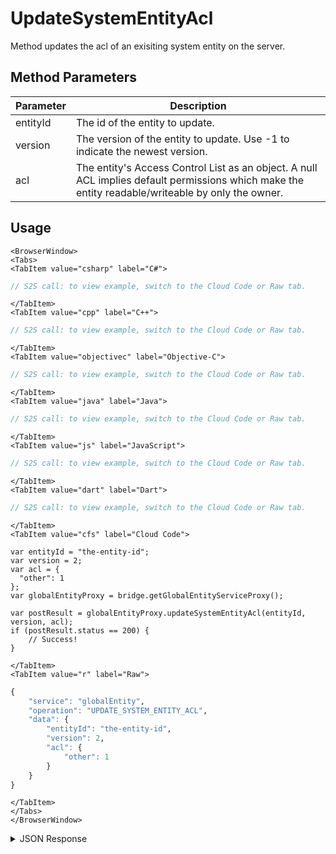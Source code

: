 # UpdateSystemEntityAcl

Method updates the acl of an exisiting system entity on the server.

<PartialServop service_name="globalEntity" operation_name="UPDATE_SYSTEM_ENTITY_ACL" />

## Method Parameters

| Parameter | Description                                                                                                                                       |
| --------- | ------------------------------------------------------------------------------------------------------------------------------------------------- |
| entityId  | The id of the entity to update.                                                                                                                   |
| version   | The version of the entity to update. Use -1 to indicate the newest version.                                                                       |
| acl       | The entity's Access Control List as an object. A null ACL implies default permissions which make the entity readable/writeable by only the owner. |

## Usage

```mdx-code-block
<BrowserWindow>
<Tabs>
<TabItem value="csharp" label="C#">
```

```csharp
// S2S call: to view example, switch to the Cloud Code or Raw tab.
```

```mdx-code-block
</TabItem>
<TabItem value="cpp" label="C++">
```

```cpp
// S2S call: to view example, switch to the Cloud Code or Raw tab.
```

```mdx-code-block
</TabItem>
<TabItem value="objectivec" label="Objective-C">
```

```objectivec
// S2S call: to view example, switch to the Cloud Code or Raw tab.
```

```mdx-code-block
</TabItem>
<TabItem value="java" label="Java">
```

```java
// S2S call: to view example, switch to the Cloud Code or Raw tab.
```

```mdx-code-block
</TabItem>
<TabItem value="js" label="JavaScript">
```

```javascript
// S2S call: to view example, switch to the Cloud Code or Raw tab.
```

```mdx-code-block
</TabItem>
<TabItem value="dart" label="Dart">
```

```dart
// S2S call: to view example, switch to the Cloud Code or Raw tab.
```

```mdx-code-block
</TabItem>
<TabItem value="cfs" label="Cloud Code">
```

```cfscript
var entityId = "the-entity-id";
var version = 2;
var acl = {
  "other": 1
};
var globalEntityProxy = bridge.getGlobalEntityServiceProxy();

var postResult = globalEntityProxy.updateSystemEntityAcl(entityId, version, acl);
if (postResult.status == 200) {
    // Success!
}
```

```mdx-code-block
</TabItem>
<TabItem value="r" label="Raw">
```

```r
{
	"service": "globalEntity",
	"operation": "UPDATE_SYSTEM_ENTITY_ACL",
	"data": {
		"entityId": "the-entity-id",
		"version": 2,
		"acl": {
			"other": 1
		}
	}
}
```

```mdx-code-block
</TabItem>
</Tabs>
</BrowserWindow>
```

<details>
<summary>JSON Response</summary>

```json
{
    "data": {
        "response": {
            "data": {
                "gameId": "22232",
                "entityIndexedId": null,
                "timeToLive": -1,
                "createdAt": 1499276273151,
                "entityType": "address",
                "entityId": "5ae3644f-5306-4b24-8134-29b0c1fdf713",
                "acl": {
                    "other": 2
                },
                "ownerId": null,
                "version": 2,
                "expiresAt": 9223372036854776000,
                "updatedAt": 1499276316486
            },
            "status": 200
        },
        "success": true
    },
    "status": 200
}
```

</details>
